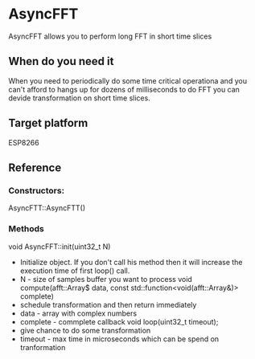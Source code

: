 # AsyncFFT
AsyncFFT allows you to perform long FFT in short time slices

## When do you need it
When you need to periodically do some time critical operationa and you can't afford to hangs up for dozens of milliseconds
to do FFT you can devide transformation on short time slices.

## Target platform
ESP8266

## Reference

### Constructors:
AsyncFTT::AsyncFTT()

### Methods
void AsyncFFT::init(uint32_t N) 
* Initialize object. If you don't call his method then it will increase the execution time of first loop() call.
* N - size of samples buffer you want to process
void compute(afft::Array$ data, const std::function<void(afft::Array&)> complete)
* schedule transformation and then return immediately
* data - array with complex numbers
* complete - commplete callback
void loop(uint32_t timeout);
* give chance to do some transformation
* timeout - max time in microseconds which can be spend on tranformation


